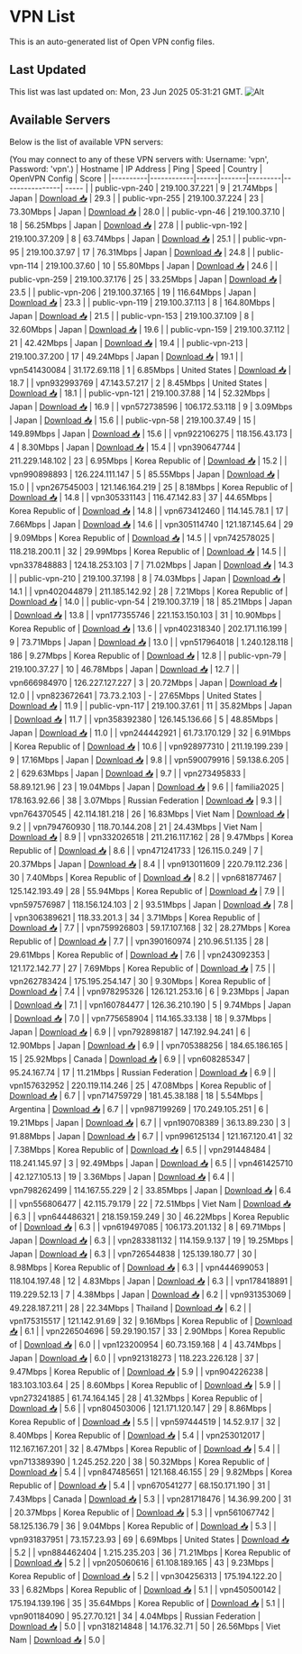 # VPN List

This is an auto-generated list of Open VPN config files.

## Last Updated

This list was last updated on: Mon, 23 Jun 2025 05:31:21 GMT.
![Alt](https://repobeats.axiom.co/api/embed/186b98318ef1479477931607c1ad7d823f12451f.svg "Repobeats analytics image")

## Available Servers

Below is the list of available VPN servers:

(You may connect to any of these VPN servers with: Username: 'vpn', Password: 'vpn'.)
| Hostname | IP Address | Ping | Speed | Country | OpenVPN Config | Score |
|----------|------------|------|-------|---------|----------------| ----- |
| public-vpn-240 | 219.100.37.221 | 9 | 21.74Mbps | Japan | [Download 📥](./configs/server_0_JP.ovpn) | 29.3 |
| public-vpn-255 | 219.100.37.224 | 23 | 73.30Mbps | Japan | [Download 📥](./configs/server_1_JP.ovpn) | 28.0 |
| public-vpn-46 | 219.100.37.10 | 18 | 56.25Mbps | Japan | [Download 📥](./configs/server_2_JP.ovpn) | 27.8 |
| public-vpn-192 | 219.100.37.209 | 8 | 63.74Mbps | Japan | [Download 📥](./configs/server_3_JP.ovpn) | 25.1 |
| public-vpn-95 | 219.100.37.97 | 17 | 76.31Mbps | Japan | [Download 📥](./configs/server_4_JP.ovpn) | 24.8 |
| public-vpn-114 | 219.100.37.60 | 10 | 55.80Mbps | Japan | [Download 📥](./configs/server_5_JP.ovpn) | 24.6 |
| public-vpn-259 | 219.100.37.176 | 25 | 33.25Mbps | Japan | [Download 📥](./configs/server_6_JP.ovpn) | 23.5 |
| public-vpn-206 | 219.100.37.165 | 19 | 116.64Mbps | Japan | [Download 📥](./configs/server_7_JP.ovpn) | 23.3 |
| public-vpn-119 | 219.100.37.113 | 8 | 164.80Mbps | Japan | [Download 📥](./configs/server_8_JP.ovpn) | 21.5 |
| public-vpn-153 | 219.100.37.109 | 8 | 32.60Mbps | Japan | [Download 📥](./configs/server_9_JP.ovpn) | 19.6 |
| public-vpn-159 | 219.100.37.112 | 21 | 42.42Mbps | Japan | [Download 📥](./configs/server_10_JP.ovpn) | 19.4 |
| public-vpn-213 | 219.100.37.200 | 17 | 49.24Mbps | Japan | [Download 📥](./configs/server_11_JP.ovpn) | 19.1 |
| vpn541430084 | 31.172.69.118 | 1 | 6.85Mbps | United States | [Download 📥](./configs/server_12_US.ovpn) | 18.7 |
| vpn932993769 | 47.143.57.217 | 2 | 8.45Mbps | United States | [Download 📥](./configs/server_13_US.ovpn) | 18.1 |
| public-vpn-121 | 219.100.37.88 | 14 | 52.32Mbps | Japan | [Download 📥](./configs/server_14_JP.ovpn) | 16.9 |
| vpn572738596 | 106.172.53.118 | 9 | 3.09Mbps | Japan | [Download 📥](./configs/server_15_JP.ovpn) | 15.6 |
| public-vpn-58 | 219.100.37.49 | 15 | 149.89Mbps | Japan | [Download 📥](./configs/server_16_JP.ovpn) | 15.6 |
| vpn922106275 | 118.156.43.173 | 4 | 8.30Mbps | Japan | [Download 📥](./configs/server_17_JP.ovpn) | 15.4 |
| vpn390647744 | 211.229.148.102 | 23 | 6.95Mbps | Korea Republic of | [Download 📥](./configs/server_18_KR.ovpn) | 15.2 |
| vpn990898893 | 126.224.111.147 | 5 | 85.55Mbps | Japan | [Download 📥](./configs/server_19_JP.ovpn) | 15.0 |
| vpn267545003 | 121.146.164.219 | 25 | 8.18Mbps | Korea Republic of | [Download 📥](./configs/server_20_KR.ovpn) | 14.8 |
| vpn305331143 | 116.47.142.83 | 37 | 44.65Mbps | Korea Republic of | [Download 📥](./configs/server_21_KR.ovpn) | 14.8 |
| vpn673412460 | 114.145.78.1 | 17 | 7.66Mbps | Japan | [Download 📥](./configs/server_22_JP.ovpn) | 14.6 |
| vpn305114740 | 121.187.145.64 | 29 | 9.09Mbps | Korea Republic of | [Download 📥](./configs/server_23_KR.ovpn) | 14.5 |
| vpn742578025 | 118.218.200.11 | 32 | 29.99Mbps | Korea Republic of | [Download 📥](./configs/server_24_KR.ovpn) | 14.5 |
| vpn337848883 | 124.18.253.103 | 7 | 71.02Mbps | Japan | [Download 📥](./configs/server_25_JP.ovpn) | 14.3 |
| public-vpn-210 | 219.100.37.198 | 8 | 74.03Mbps | Japan | [Download 📥](./configs/server_26_JP.ovpn) | 14.1 |
| vpn402044879 | 211.185.142.92 | 28 | 7.21Mbps | Korea Republic of | [Download 📥](./configs/server_27_KR.ovpn) | 14.0 |
| public-vpn-54 | 219.100.37.19 | 18 | 85.21Mbps | Japan | [Download 📥](./configs/server_28_JP.ovpn) | 13.8 |
| vpn177355746 | 221.153.150.103 | 31 | 10.90Mbps | Korea Republic of | [Download 📥](./configs/server_29_KR.ovpn) | 13.6 |
| vpn402318340 | 202.171.116.199 | 9 | 73.71Mbps | Japan | [Download 📥](./configs/server_30_JP.ovpn) | 13.0 |
| vpn517964018 | 1.240.128.118 | 186 | 9.27Mbps | Korea Republic of | [Download 📥](./configs/server_31_KR.ovpn) | 12.8 |
| public-vpn-79 | 219.100.37.27 | 10 | 46.78Mbps | Japan | [Download 📥](./configs/server_32_JP.ovpn) | 12.7 |
| vpn666984970 | 126.227.127.227 | 3 | 20.72Mbps | Japan | [Download 📥](./configs/server_33_JP.ovpn) | 12.0 |
| vpn823672641 | 73.73.2.103 | - | 27.65Mbps | United States | [Download 📥](./configs/server_34_US.ovpn) | 11.9 |
| public-vpn-117 | 219.100.37.61 | 11 | 35.82Mbps | Japan | [Download 📥](./configs/server_35_JP.ovpn) | 11.7 |
| vpn358392380 | 126.145.136.66 | 5 | 48.85Mbps | Japan | [Download 📥](./configs/server_36_JP.ovpn) | 11.0 |
| vpn244442921 | 61.73.170.129 | 32 | 6.91Mbps | Korea Republic of | [Download 📥](./configs/server_37_KR.ovpn) | 10.6 |
| vpn928977310 | 211.19.199.239 | 9 | 17.16Mbps | Japan | [Download 📥](./configs/server_38_JP.ovpn) | 9.8 |
| vpn590079916 | 59.138.6.205 | 2 | 629.63Mbps | Japan | [Download 📥](./configs/server_39_JP.ovpn) | 9.7 |
| vpn273495833 | 58.89.121.96 | 23 | 19.04Mbps | Japan | [Download 📥](./configs/server_40_JP.ovpn) | 9.6 |
| familia2025 | 178.163.92.66 | 38 | 3.07Mbps | Russian Federation | [Download 📥](./configs/server_41_RU.ovpn) | 9.3 |
| vpn764370545 | 42.114.181.218 | 26 | 16.83Mbps | Viet Nam | [Download 📥](./configs/server_42_VN.ovpn) | 9.2 |
| vpn794760930 | 118.70.144.208 | 21 | 24.43Mbps | Viet Nam | [Download 📥](./configs/server_43_VN.ovpn) | 8.9 |
| vpn332026518 | 211.216.117.162 | 28 | 9.47Mbps | Korea Republic of | [Download 📥](./configs/server_44_KR.ovpn) | 8.6 |
| vpn471241733 | 126.115.0.249 | 7 | 20.37Mbps | Japan | [Download 📥](./configs/server_45_JP.ovpn) | 8.4 |
| vpn913011609 | 220.79.112.236 | 30 | 7.40Mbps | Korea Republic of | [Download 📥](./configs/server_46_KR.ovpn) | 8.2 |
| vpn681877467 | 125.142.193.49 | 28 | 55.94Mbps | Korea Republic of | [Download 📥](./configs/server_47_KR.ovpn) | 7.9 |
| vpn597576987 | 118.156.124.103 | 2 | 93.51Mbps | Japan | [Download 📥](./configs/server_48_JP.ovpn) | 7.8 |
| vpn306389621 | 118.33.201.3 | 34 | 3.71Mbps | Korea Republic of | [Download 📥](./configs/server_49_KR.ovpn) | 7.7 |
| vpn759926803 | 59.17.107.168 | 32 | 28.27Mbps | Korea Republic of | [Download 📥](./configs/server_50_KR.ovpn) | 7.7 |
| vpn390160974 | 210.96.51.135 | 28 | 29.61Mbps | Korea Republic of | [Download 📥](./configs/server_51_KR.ovpn) | 7.6 |
| vpn243092353 | 121.172.142.77 | 27 | 7.69Mbps | Korea Republic of | [Download 📥](./configs/server_52_KR.ovpn) | 7.5 |
| vpn262783424 | 175.195.254.147 | 30 | 9.30Mbps | Korea Republic of | [Download 📥](./configs/server_53_KR.ovpn) | 7.4 |
| vpn978295326 | 126.121.253.16 | 6 | 9.23Mbps | Japan | [Download 📥](./configs/server_54_JP.ovpn) | 7.1 |
| vpn160784477 | 126.36.210.190 | 5 | 9.74Mbps | Japan | [Download 📥](./configs/server_55_JP.ovpn) | 7.0 |
| vpn775658904 | 114.165.33.138 | 18 | 9.37Mbps | Japan | [Download 📥](./configs/server_56_JP.ovpn) | 6.9 |
| vpn792898187 | 147.192.94.241 | 6 | 12.90Mbps | Japan | [Download 📥](./configs/server_57_JP.ovpn) | 6.9 |
| vpn705388256 | 184.65.186.165 | 15 | 25.92Mbps | Canada | [Download 📥](./configs/server_58_CA.ovpn) | 6.9 |
| vpn608285347 | 95.24.167.74 | 17 | 11.21Mbps | Russian Federation | [Download 📥](./configs/server_59_RU.ovpn) | 6.9 |
| vpn157632952 | 220.119.114.246 | 25 | 47.08Mbps | Korea Republic of | [Download 📥](./configs/server_60_KR.ovpn) | 6.7 |
| vpn714759729 | 181.45.38.188 | 18 | 5.54Mbps | Argentina | [Download 📥](./configs/server_61_AR.ovpn) | 6.7 |
| vpn987199269 | 170.249.105.251 | 6 | 19.21Mbps | Japan | [Download 📥](./configs/server_62_JP.ovpn) | 6.7 |
| vpn190708389 | 36.13.89.230 | 3 | 91.88Mbps | Japan | [Download 📥](./configs/server_63_JP.ovpn) | 6.7 |
| vpn996125134 | 121.167.120.41 | 32 | 7.38Mbps | Korea Republic of | [Download 📥](./configs/server_64_KR.ovpn) | 6.5 |
| vpn291448484 | 118.241.145.97 | 3 | 92.49Mbps | Japan | [Download 📥](./configs/server_65_JP.ovpn) | 6.5 |
| vpn461425710 | 42.127.105.13 | 19 | 3.36Mbps | Japan | [Download 📥](./configs/server_66_JP.ovpn) | 6.4 |
| vpn798262499 | 114.167.55.229 | 2 | 33.85Mbps | Japan | [Download 📥](./configs/server_67_JP.ovpn) | 6.4 |
| vpn556806477 | 42.115.79.179 | 22 | 72.51Mbps | Viet Nam | [Download 📥](./configs/server_68_VN.ovpn) | 6.3 |
| vpn644486321 | 218.159.159.249 | 30 | 46.22Mbps | Korea Republic of | [Download 📥](./configs/server_69_KR.ovpn) | 6.3 |
| vpn619497085 | 106.173.201.132 | 8 | 69.71Mbps | Japan | [Download 📥](./configs/server_70_JP.ovpn) | 6.3 |
| vpn283381132 | 114.159.9.137 | 19 | 19.25Mbps | Japan | [Download 📥](./configs/server_71_JP.ovpn) | 6.3 |
| vpn726544838 | 125.139.180.77 | 30 | 8.98Mbps | Korea Republic of | [Download 📥](./configs/server_72_KR.ovpn) | 6.3 |
| vpn444699053 | 118.104.197.48 | 12 | 4.83Mbps | Japan | [Download 📥](./configs/server_73_JP.ovpn) | 6.3 |
| vpn178418891 | 119.229.52.13 | 7 | 4.38Mbps | Japan | [Download 📥](./configs/server_74_JP.ovpn) | 6.2 |
| vpn931353069 | 49.228.187.211 | 28 | 22.34Mbps | Thailand | [Download 📥](./configs/server_75_TH.ovpn) | 6.2 |
| vpn175315517 | 121.142.91.69 | 32 | 9.16Mbps | Korea Republic of | [Download 📥](./configs/server_76_KR.ovpn) | 6.1 |
| vpn226504696 | 59.29.190.157 | 33 | 2.90Mbps | Korea Republic of | [Download 📥](./configs/server_77_KR.ovpn) | 6.0 |
| vpn123200954 | 60.73.159.168 | 4 | 43.74Mbps | Japan | [Download 📥](./configs/server_78_JP.ovpn) | 6.0 |
| vpn921318273 | 118.223.226.128 | 37 | 9.47Mbps | Korea Republic of | [Download 📥](./configs/server_79_KR.ovpn) | 5.9 |
| vpn904226238 | 183.103.103.64 | 25 | 8.60Mbps | Korea Republic of | [Download 📥](./configs/server_80_KR.ovpn) | 5.9 |
| vpn273241885 | 61.74.164.145 | 28 | 41.32Mbps | Korea Republic of | [Download 📥](./configs/server_81_KR.ovpn) | 5.6 |
| vpn804503006 | 121.171.120.147 | 29 | 8.86Mbps | Korea Republic of | [Download 📥](./configs/server_82_KR.ovpn) | 5.5 |
| vpn597444519 | 14.52.9.17 | 32 | 8.40Mbps | Korea Republic of | [Download 📥](./configs/server_83_KR.ovpn) | 5.4 |
| vpn253012017 | 112.167.167.201 | 32 | 8.47Mbps | Korea Republic of | [Download 📥](./configs/server_84_KR.ovpn) | 5.4 |
| vpn713389390 | 1.245.252.220 | 38 | 50.32Mbps | Korea Republic of | [Download 📥](./configs/server_85_KR.ovpn) | 5.4 |
| vpn847485651 | 121.168.46.155 | 29 | 9.82Mbps | Korea Republic of | [Download 📥](./configs/server_86_KR.ovpn) | 5.4 |
| vpn670541277 | 68.150.171.190 | 31 | 7.43Mbps | Canada | [Download 📥](./configs/server_87_CA.ovpn) | 5.3 |
| vpn281718476 | 14.36.99.200 | 31 | 20.37Mbps | Korea Republic of | [Download 📥](./configs/server_88_KR.ovpn) | 5.3 |
| vpn561067742 | 58.125.136.79 | 36 | 9.04Mbps | Korea Republic of | [Download 📥](./configs/server_89_KR.ovpn) | 5.3 |
| vpn931837951 | 73.157.23.93 | 69 | 6.69Mbps | United States | [Download 📥](./configs/server_90_US.ovpn) | 5.2 |
| vpn884462404 | 1.215.235.203 | 36 | 71.21Mbps | Korea Republic of | [Download 📥](./configs/server_91_KR.ovpn) | 5.2 |
| vpn205060616 | 61.108.189.165 | 43 | 9.23Mbps | Korea Republic of | [Download 📥](./configs/server_92_KR.ovpn) | 5.2 |
| vpn304256313 | 175.194.122.20 | 33 | 6.82Mbps | Korea Republic of | [Download 📥](./configs/server_93_KR.ovpn) | 5.1 |
| vpn450500142 | 175.194.139.196 | 35 | 35.64Mbps | Korea Republic of | [Download 📥](./configs/server_94_KR.ovpn) | 5.1 |
| vpn901184090 | 95.27.70.121 | 34 | 4.04Mbps | Russian Federation | [Download 📥](./configs/server_95_RU.ovpn) | 5.0 |
| vpn318214848 | 14.176.32.71 | 50 | 26.56Mbps | Viet Nam | [Download 📥](./configs/server_96_VN.ovpn) | 5.0 |
